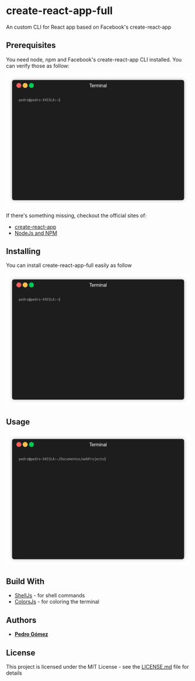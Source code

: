 # create-react-app-full

An custom CLI for React app based on Facebook's create-react-app

## Prerequisites

You need node, npm and Facebook's create-react-app CLI installed.
You can verify those as follow:

![](verification.gif)

If there's something missing, checkout the official sites of:
* [create-react-app](https://github.com/facebook/create-react-app)
* [NodeJs and NPM](https://nodejs.org/en/)

## Installing

You can install create-react-app-full easily as follow

![](install.gif)

## Usage

![](usage.gif)

## Build With

* [ShellJs](https://github.com/shelljs/shelljs) - for shell commands
* [ColorsJs](https://github.com/marak/colors.js/) - for coloring the terminal

## Authors

* **[Pedro Gómez](https://github.com/petrlr14)**

## License

This project is licensed under the MIT License - see the [LICENSE.md](LICENSE.md) file for details